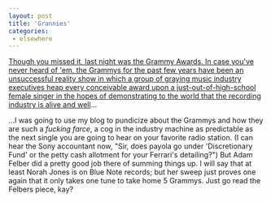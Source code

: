 ```yaml
---
layout: post
title: 'Grannies'
categories:
 - elsewhere
---
```


<a href="http://www.felbers.net/mt/archives/001493.html">Though you missed it, last night was the Grammy Awards. In case you've never heard of 'em, the Grammys for the past few years have been an unsuccessful reality show in which a group of graying music industry executives heap every conceivable award upon a just-out-of-high-school female singer in the hopes of demonstrating to the world that the recording industry is alive and well</a>...



...I was going to use my blog to pundicize about the Grammys and how they are such a <em>fucking farce</em>, a cog in the industry machine as predictable as the next single you are going to hear on your favorite radio station. (I can hear the Sony accountant now, "Sir, does payola go under 'Discretionary Fund' or the petty cash allotment for your Ferrari's detailing?") But Adam Felber did a pretty good job there of summing things up. I will say that at least Norah Jones is on Blue Note records; but her sweep just proves one again that it only takes one tune to take home 5 Grammys. Just go read the Felbers piece, kay?

